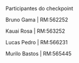 Participantes do checkpoint

Bruno Gama | RM:562252

Kauai Rosa | RM:563252

Lucas Pedro | RM:566231

Murilo Bastos | RM:565445



